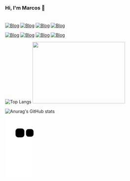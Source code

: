 ### Hi, I'm Marcos 🤑 


#
[![Blog](https://img.shields.io/badge/AngularJS-E23237?style=for-the-badge&logo=angularjs&logoColor=white)](#)
[![Blog](https://img.shields.io/badge/JavaScript-323330?style=for-the-badge&logo=javascript&logoColor=F7DF1E)](#)
[![Blog](https://img.shields.io/badge/MySQL-00000F?style=for-the-badge&logo=mysql&logoColor=white)](#)
[![Blog](https://img.shields.io/badge/TypeScript-007ACC?style=for-the-badge&logo=typescript&logoColor=white)](#)


[![Blog](https://img.shields.io/badge/HTML5-E34F26?style=for-the-badge&logo=html5&logoColor=white)](#)
[![Blog](https://img.shields.io/badge/CSS3-1572B6?style=for-the-badge&logo=css3&logoColor=white)](#)
[![Blog](https://img.shields.io/badge/Tailwind_CSS-38B2AC?style=for-the-badge&logo=tailwind-css&logoColor=white)](#)
[![Blog](https://img.shields.io/badge/Python-3776AB?style=for-the-badge&logo=python&logoColor=white)](#)





 ![Top Langs](https://github-readme-stats.vercel.app/api/top-langs/?username=SilvaAMarcos&layout=compact)      <img src="https://github.com/SilvaAMarcos/SilvaAMarcos/assets/102332801/7c608d80-05f1-49f8-97a4-6b7c79c0c7ab" width="300px" height="200px">

![Anurag's GitHub stats](https://github-readme-stats.vercel.app/api?username=SilvaAMarcos&show_icons=true&theme=radical)


![snake gif](https://github.com/SilvaAMarcos/SilvaAMarcos/blob/output/github-contribution-grid-snake.svg)


